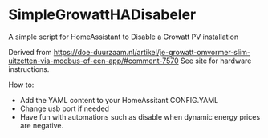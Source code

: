 # SimpleGrowattHADisabeler
A simple script for HomeAssistant to Disable a Growatt PV installation

Derived from https://doe-duurzaam.nl/artikel/je-growatt-omvormer-slim-uitzetten-via-modbus-of-een-app/#comment-7570
See site for hardware instructions.

How to:
- Add the YAML content to your HomeAssitant CONFIG.YAML
- Change usb port if needed
- Have fun with automations such as disable when dynamic energy prices are negative.

